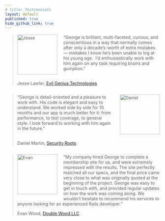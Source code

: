 ```yaml
---
# title: Testimonials
layout: default
published: true
hide_github_link: true
---
```

<blockquote>
  <img src="{{ site.url }}/images/jesse.jpg" alt="Jesse" style='float:left; margin: 0 20px 20px 0;' height="130px" width="130px">

  <p>“George is brilliant, multi-faceted, curious, and conscientious in a way that normally comes after only a decade’s-worth of extra mistakes — mistakes I know he’s been unable to log at his young age.  I’d enthusiastically work with him again on any task requiring brains and gumption.”</p>

  <p style="clear:both;">
    Jesse Lawler, <a href="https://itviec.com/companies/evil-genius-technologies-llc">Evil Genius Technologies</a>
  </p>
</blockquote>

<div style="clear:both;"></div>

<blockquote>
  <img src="{{ site.url }}/images/daniel.png" alt="Daniel" style='float:right; margin: 0 0 20px 20px;' height="130px" width="130px">

  <p>“George is detail-oriented and a pleasure to work with. His code is elegant and easy to understand. We worked side by side for 10 months and our app is much better for it: from performance, to test coverage, to general style. I look forward to working with him again in the future.”</p>

  <p style="clear:both;">
    Daniel Martin, <a href="https://dradisframework.com/index.html">Security Roots</a>
  </p>
</blockquote>

<div style="clear:both;"></div>

<blockquote>
  <img src="{{ site.url }}/images/evan.png" alt="Evan" style='float:left; margin: 0 20px 20px 0;' height="130px" width="130px">

  <p>
    “My company hired George to complete a membership site for us, and were extremely impressed with the results. The site perfectly matched all our specs, and the final price came very close to what was originally quoted at the beginning of the project. George was easy to get in touch with, and provided regular updates on how the work was coming along. We wouldn’t hesitate to recommend his services to anyone looking for an experienced Rails developer.”
  </p>

  <p style="clear:both;">
    Evan Wood, <a href="https://doublewoodsupplements.com/">Double Wood LLC</a>
  </p>
<blockquote>
